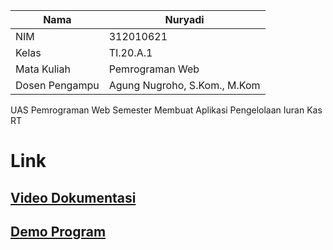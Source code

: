 | Nama  | Nuryadi|
|-------|-------------------------|
|NIM    | 312010621               |
|Kelas  | TI.20.A.1               |
|Mata Kuliah    | Pemrograman Web |
|Dosen Pengampu | Agung Nugroho, S.Kom., M.Kom |

UAS Pemrograman Web Semester Membuat Aplikasi Pengelolaan Iuran Kas RT

# Link
## [Video Dokumentasi](https://www.malagaislandmaine.org/)


## [Demo Program](https://www.malagaislandmaine.org/)
